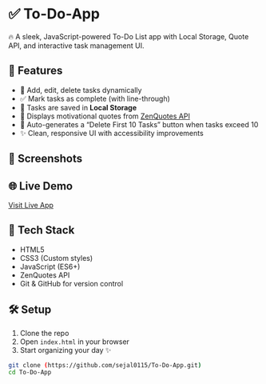 # ✅ To-Do-App
🔥 A sleek, JavaScript-powered To-Do List app with Local Storage, Quote API, and interactive task management UI.

## 🚀 Features

- 🧾 Add, edit, delete tasks dynamically
- ✅ Mark tasks as complete (with line-through)
- 💾 Tasks are saved in **Local Storage**
- 💬 Displays motivational quotes from [ZenQuotes API](https://zenquotes.io/)
- 🚮 Auto-generates a “Delete First 10 Tasks” button when tasks exceed 10
- ✨ Clean, responsive UI with accessibility improvements

## 📸 Screenshots


## 🌐 Live Demo
[Visit Live App]() 

## 🔧 Tech Stack

- HTML5
- CSS3 (Custom styles)
- JavaScript (ES6+)
- ZenQuotes API
- Git & GitHub for version control

## 🛠️ Setup

1. Clone the repo
2. Open `index.html` in your browser
3. Start organizing your day ✨

```bash
git clone (https://github.com/sejal0115/To-Do-App.git)
cd To-Do-App
